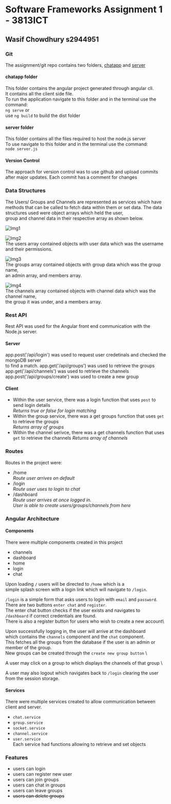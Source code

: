 # Software Frameworks Assignment 1 - 3813ICT
## Wasif Chowdhury s2944951

### Git
The assignment/git repo contains two folders, [chatapp](https://github.com/wchow3/SFAssignment/tree/master/chatapp) and [server](https://github.com/wchow3/SFAssignment/tree/master/server)

#### chatapp folder
This folder contains the angular project generated through angular cli.\
It contains all the client side file.\
To run the application navigate to this folder and in the terminal use the command:\
`ng serve` or\
use `ng build` to build the dist folder

#### server folder
This folder contains all the files required to host the node.js server\
To use navigate to this folder and in the terminal use the command:\
`node server.js`

#### Version Control
The approach for version control was to use github and upload commits after major updates.
Each commit has a comment for changes

### Data Structures
The Users/ Groups and Channels are represented as services which have \
methods that can be called to fetch data within them or set data.
The data structures used were object arrays which held the user, \
group and channel data in their respective array as shown below. 

![Img1](https://github.com/wchow3/SFAssignment/blob/master/images/img1.PNG) 

![Img2](https://github.com/wchow3/SFAssignment/blob/master/images/img2.PNG) \
The users array contained objects with user data which was the username and their permissions. 

![Img3](https://github.com/wchow3/SFAssignment/blob/master/images/img3.PNG) \
The groups array contained objects with group data which was the group name, \
an admin array, and members array. 

![Img4](https://github.com/wchow3/SFAssignment/blob/master/images/img4.PNG) \
The channels array contained objects with channel data which was the channel name, \
the group it was under, and a members array.

### Rest API
Rest API was used for the Angular front end communication with the Node.js server. 
#### Server
app.post('/api/login') was used to request user credetinals and checked the mongoDB server \
to find a match.
app.get('/api/groups') was used to retrieve the groups \
app.get('/api/channels') was used to retrieve the channels \
app.post('/api/groups/create') was used to create a new group 

#### Client
- Within the user service, there was a login function that uses `post` to send login details \
   *Returns true or false for login matching*
- Within the group service, there was a get groups function that uses `get` to retrieve the groups \
   *Returns array of groups*
- Within the channel serivce, there was a get channels function that uses `get` to retrieve the channels 
   *Returns array of channels*

### Routes
Routes in the project were:
- /home\
    *Route user arrives on default*
- /login\
    *Route user uses to login to chat*
- /dashboard\
    *Route user arrives at once logged in.*\
    *User is able to create users/groups/channels from here*

### Angular Architecture
#### Components
There were multiple components created in this project
- channels
- dashboard
- home
- login
- chat 

Upon loading `/` users will be directed to `/home` which is a \
simple splash screen with a login link which will navigate to `/login`.

`/login` is a simple form that asks users to login with `email` and `password`.\
There are two buttons `enter chat` and `register`.\
The enter chat button checks if the user exists and navigates to \
`/dashboard` if correct credentials are found.\
There is also a register button for users who wish to create a new account\ 

Upon successfully logging in, the user will arrive at the dashboard \
which contains the `channels` component and the `chat` component. \
This fetches all the groups from the database if the user is an admin or member of the group. \
New groups can be created through the `create new group button` \

A user may click on a group to which displays the channels of that group \

A user may also logout which navigates back to `/login` clearing the user from the session storage.

#### Services
There were multiple services created to allow communication between client and server.
- `chat.service`
- `group.service`
- `socket.service`
- `channel.service`
- `user.service`\
Each service had functions allowing to retrieve and set objects

### Features
- users can login
- users can register new user
- users can join groups
- users can chat in groups
- users can leave groups
- ~~users can delete groups~~
